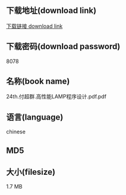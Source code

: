 ## 下载地址(download link)
[下载链接 download link](https://voluble-croquembouche-d321dc.netlify.app/?s=24th.%E4%BB%98%E8%B6%85%E7%BE%A4.%E9%AB%98%E6%80%A7%E8%83%BDLAMP%E7%A8%8B%E5%BA%8F%E8%AE%BE%E8%AE%A1.pdf)

## 下载密码(download password)
8078

## 名称(book name)
24th.付超群.高性能LAMP程序设计.pdf.pdf

## 语言(language)
chinese

## MD5


## 大小(filesize)
1.7 MB
